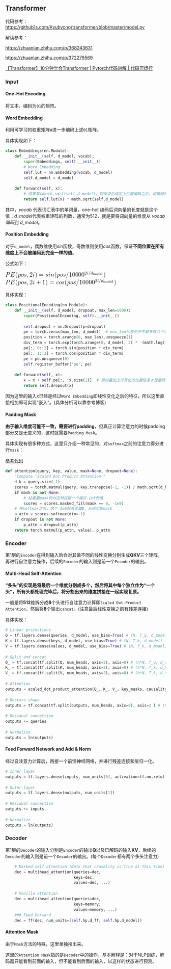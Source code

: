 ## Transformer

代码参考：https://github1s.com/Kyubyong/transformer/blob/master/model.py



解读参考：

https://zhuanlan.zhihu.com/p/368243631

https://zhuanlan.zhihu.com/p/372279569

[【Transformer】10分钟学会Transformer | Pytorch代码讲解 | 代码可运行](https://zhuanlan.zhihu.com/p/403433120#:~:text=2%20Transformer%20Encoder%E9%83%A8%E5%88%86%201%202%20.1%20Encoding%E8%BE%93%E5%85%A5%E9%83%A8%E5%88%86%EF%BC%88Positional%20Encoding%EF%BC%89,Layer%20normalization%20...%204%202.4%20Feed%20Forward%E5%89%8D%E9%A6%88%E7%A5%9E%E7%BB%8F%E7%BD%91%E7%BB%9C)

### Input

#### One-Hot Encoding

将文本，编码为`01`的矩阵。

#### Word Embedding

利用可学习的权重矩阵`W`进一步编码上述`01`矩阵。

具体实现如下：

```python
class Embeddings(nn.Module):
    def __init__(self, d_model, vocab):
        super(Embeddings, self).__init__()
		# Word Embedding
        self.lut = nn.Embedding(vocab, d_model)
        self.d_model = d_model

    def forward(self, x):
        # 结果乘以math.sqrt(self.d_model)，则保证后续加上位置编码之后，词编码的信息占比更大。
        return self.lut(x) * math.sqrt(self.d_model)
```

其中，*vocab* 代表词汇表中的单词量，one-hot 编码后词向量的长度就是这个值；*d_model*代表权重矩阵的列数，通常为512，就是要将词向量的维度从 *vocab 编码*到 *d_model*。

#### Position Embedding

对于`d_model`，偶数维使用*sin*函数，奇数维则使用*cos*函数，保证**不同位置在所有维度上不会被编码到完全一样的值**。

公式如下：

![img](Transfomer源码学习/pos.png)

具体实现：

```python
class PositionalEncoding(nn.Module):
    def __init__(self, d_model, dropout, max_len=5000):
        super(PositionalEncoding, self).__init__()

        self.dropout = nn.Dropout(p=dropout)  
        pe = torch.zeros(max_len, d_model)  # max_len代表句子中最多有几个词
        position = torch.arange(0, max_len).unsqueeze(1)
        div_term = torch.exp(torch.arange(0, d_model, 2) * -(math.log(10000.0) / d_model))  # d_model即公式中的d
        pe[:, 0::2] = torch.sin(position * div_term)
        pe[:, 1::2] = torch.cos(position * div_term)
        pe = pe.unsqueeze(0)
        self.register_buffer('pe', pe)

    def forward(self, x):
        x = x + self.pe[:, :x.size(1)]  # 原向量加上计算出的位置信息才是最终的embedding
        return self.dropout(x)
```

因为这里的输入*x*已经是经过`Word Embedding`即线性变化之后的特征，所以这里直接相加即可实现“嵌入“。(具体分析可以靠参考博客)

#### Padding Mask

**由于输入维度可能不一致，需要进行padding**，但真正计算注意力的时候padding部分又是无意义的，这时就需要`Padding Mask`。

具体实现有很多种方式，这里只介绍一种常见的，对`softmax`之前的注意力得分进行`mask`：

[参考代码](https://github1s.com/harvardnlp/annotated-transformer/blob/master/the_annotated_transformer.py)

```python
def attention(query, key, value, mask=None, dropout=None):
    "Compute 'Scaled Dot Product Attention'"
    d_k = query.size(-1)
    scores = torch.matmul(query, key.transpose(-2, -1)) / math.sqrt(d_k)
    if mask is not None:
        # 给需要mask的对应特征赋一个接近-inf的值
        scores = scores.masked_fill(mask == 0, -1e9)
    # 在softmax之后，这个-1e9就会变成0，从而实现mask
    p_attn = scores.softmax(dim=-1)
    if dropout is not None:
        p_attn = dropout(p_attn)
    return torch.matmul(p_attn, value), p_attn
```

### Encoder

第1层的`Encoder`在得到输入后会对其做不同的线性变换分别生成**QKV**三个矩阵，再进行自注意力操作，后续的`Encoder`的输入则是前一个`Encoder`的输出。

#### Multi-Head Self-Attention

**“多头”的实现是将最后一个维度分割成多个，然后将其中每个独立作为“一个头”，所有头都处理完毕后，将分割出来的维度拼接在一起实现复原。**

一般是将**512**维拆分成**8**个头进行自注意力计算即`Scaled Dot-Product Attention`，然后将**8**个输出`cancat`。(注意最后线性变换之前有残差连接)

具体实现：

```python
# Linear projections
Q = tf.layers.dense(queries, d_model, use_bias=True) # (N, T_q, d_model)
K = tf.layers.dense(keys, d_model, use_bias=True) # (N, T_k, d_model)
V = tf.layers.dense(values, d_model, use_bias=True) # (N, T_k, d_model)

# Split and concat
Q_ = tf.concat(tf.split(Q, num_heads, axis=2), axis=0) # (h*N, T_q, d_model/h)
K_ = tf.concat(tf.split(K, num_heads, axis=2), axis=0) # (h*N, T_k, d_model/h)
V_ = tf.concat(tf.split(V, num_heads, axis=2), axis=0) # (h*N, T_k, d_model/h)

# Attention
outputs = scaled_dot_product_attention(Q_, K_, V_, key_masks, causality, dropout_rate, training)

# Restore shape
outputs = tf.concat(tf.split(outputs, num_heads, axis=0), axis=2 ) # (N, T_q, d_model)

# Residual connection
outputs += queries

# Normalize
outputs = ln(outputs)
```

#### Feed Forward Network and Add & Norm

经过自注意力计算后，再接一个前馈神经网络，并进行残差连接和层归一化。

```python
# Inner layer
outputs = tf.layers.dense(inputs, num_units[0], activation=tf.nn.relu)

# Outer layer
outputs = tf.layers.dense(outputs, num_units[1])

# Residual connection
outputs += inputs

# Normalize
outputs = ln(outputs)
```

### Decoder

第1层的`Decoder`的输入分别是`Encoder`的输出**Q**以及已解码的输入**KV**，后续的`Decoder`的输入则是前一个`Decoder`的输出。(每个`Decoder`都有两个多头注意力)

```python
    # Masked self-attention (Note that causality is True at this time)
    dec = multihead_attention(queries=dec,
                              keys=dec,
                              values=dec, ...)

    # Vanilla attention
    dec = multihead_attention(queries=dec,
                              keys=memory,
                              values=memory, ...)
    ### Feed Forward
    dec = ff(dec, num_units=[self.hp.d_ff, self.hp.d_model])
```

#### Attention Mask

由于`Mask`方法的特殊，这里单独拎出来。

这里的`Attention Mask`指的是`Decoder`中的操作，基本解释是：对于NLP训练，解码器只能看到前面的输入，但不能看到后面的输入，以这样的状态进行预测。

